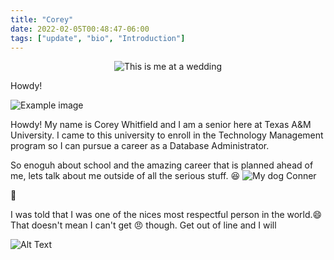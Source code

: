 ```yaml
---
title: "Corey"
date: 2022-02-05T00:48:47-06:00
tags: ["update", "bio", "Introduction"]
---
```


<center>


![This is me at a wedding](/project2/images/you.jpg)



</center>
Howdy!

![Example image](/project2/images/you.jpg)


Howdy!
My name is Corey Whitfield and I am a senior here at Texas A&M University. I came to this university to enroll in the Technology Management program so I can pursue a career as a Database Administrator.




So enoguh about school and the amazing career that is planned ahead of me, lets talk about me outside of all the serious stuff. :laughing:
![My dog Conner](/project2/images/conner.jpg)

:dog: 








I was told that I was one of the nices most respectful person in the world.:smile: That doesn't mean I can't get :angry: though. Get out of line and I will


![Alt Text](https://giffiles.alphacoders.com/242/2425.gif)



